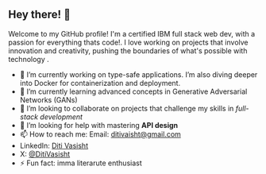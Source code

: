 ## Hey there! 👋
Welcome to my GitHub profile! I'm a certified IBM full stack web dev, with a passion for everything thats code!. I love working on projects that involve innovation and creativity, pushing the boundaries of what's possible with technology .


- 🔭 I’m currently working on type-safe applications. I’m also diving deeper into Docker for containerization and deployment.
- 🌱 I’m currently learning advanced concepts in Generative Adversarial Networks (GANs)
- 👯 I’m looking to collaborate on projects that challenge my skills in *full-stack development*
- 🤔 I’m looking for help with mastering **API design**
- 📫 How to reach me: Email: [ditivaisht@gmail.com](mailto:ditivasisht@gmail.com)
- LinkedIn: [Diti Vasisht](https://www.linkedin.com/in/diti-vasisht-36851b241)
- X: [@DitiVasisht](https://x.com/DitiVasisht)
- ⚡ Fun fact: imma literarute enthusiast

